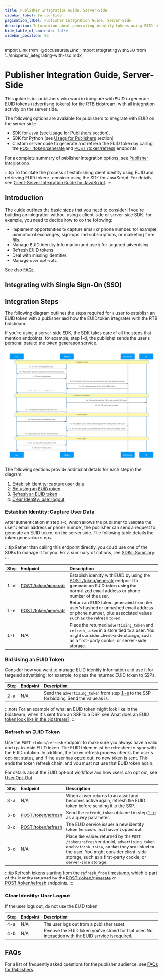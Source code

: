 ```yaml
---
title: Publisher Integration Guide, Server-Side
sidebar_label: Server-Side
pagination_label: Publisher Integration Guide, Server-Side
description: Information about generating identity tokens using EUID for the RTB bidstream, with all integration activity on the server side.
hide_table_of_contents: false
sidebar_position: 03
---
```


import Link from '@docusaurus/Link';
import IntegratingWithSSO from '../snippets/_integrating-with-sso.mdx';

# Publisher Integration Guide, Server-Side

This guide is for publishers who want to integrate with EUID to generate <Link href="../ref-info/glossary-uid#gl-euid-token">EUID tokens</Link> (advertising tokens) for the RTB <Link href="../ref-info/glossary-uid#gl-bidstream">bidstream</Link>, with all integration activity on the server side.

The following options are available for publishers to integrate with EUID on the server side:

- SDK for Java (see [Usage for Publishers](../sdks/sdk-ref-java.md#usage-for-publishers) section).
- SDK for Python (see [Usage for Publishers](../sdks/sdk-ref-python.md#usage-for-publishers) section).
- Custom server code to generate and refresh the EUID token by calling the [POST&nbsp;/token/generate](../endpoints/post-token-generate.md) and [POST&nbsp;/token/refresh](../endpoints/post-token-refresh.md) endpoints.

<!-- There is also a sample implementation that demonstrates the workflow. See [Sample Implementation](#sample-implementation). -->

For a complete summary of publisher integration options, see [Publisher Integrations](summary-guides.md#publisher-integrations).

:::tip
To facilitate the process of establishing client identity using EUID and retrieving EUID tokens, consider using the SDK for JavaScript. For details, see [Client-Server Integration Guide for JavaScript](integration-javascript-client-server.md).
:::

## Introduction

The guide outlines the [basic steps](#integration-steps) that you need to consider if you're building an integration without using a client-side or server-side SDK. For example, you need to decide how to do the following:

- Implement opportunities to capture email or phone number: for example, promotional exchanges, sign-ups and subscriptions, or marketing form fills.
- Manage EUID identity information and use it for targeted advertising
- Refresh EUID tokens
- Deal with missing identities
- Manage user opt-outs

See also [FAQs](#faqs).

## Integrating with Single Sign-On (SSO)

<IntegratingWithSSO />

## Integration Steps

The following diagram outlines the steps required for a user to establish an EUID token with a publisher and how the EUID token integrates with the RTB bidstream.

If you're using a server-side SDK, the SDK takes care of all the steps that mention endpoints: for example, step 1-d, the publisher sends the user's personal data to the token generation service.
 
![Publisher Flow](images/integration-publisher-server-side-mermaid.png)

<!-- diagram source: resource/integration-publisher-server-side-mermaid.md.bak -->

The following sections provide additional details for each step in the diagram:
 
1. [Establish identity: capture user data](#establish-identity-capture-user-data)
2. [Bid using an EUID token](#bid-using-an-euid-token)
3. [Refresh an EUID token](#refresh-an-euid-token)
4. [Clear Identity: user logout](#clear-identity-user-logout)

### Establish Identity: Capture User Data

After authentication in step 1-c, which allows the publisher to validate the user's email address or phone number, the publisher can send a request to generate an EUID token, on the server side. The following table details the token generation steps.

:::tip
Rather than calling this endpoint directly, you could use one of the SDKs to manage it for you. For a summary of options, see [SDKs: Summary](../sdks/summary-sdks.md).
:::

| Step | Endpoint | Description |
| :--- | :--- | :--- |
| 1-d | [POST&nbsp;/token/generate](../endpoints/post-token-generate.md) | Establish identity with EUID by using the [POST&nbsp;/token/generate](../endpoints/post-token-generate.md) endpoint to generate an EUID token using the normalized email address or phone number of the user. |
| 1-e | [POST&nbsp;/token/generate](../endpoints/post-token-generate.md) | Return an EUID token generated from the user's hashed or unhashed email address or phone number, plus associated values such as the refresh token. |
| 1-f | N/A | Place the returned `advertising_token` and `refresh_token` in a store tied to a user. You might consider client-side storage, such as a first-party cookie, or server-side storage. |

### Bid Using an EUID Token

Consider how you want to manage EUID identity information and use it for targeted advertising; for example, to pass the returned EUID token to SSPs.

| Step | Endpoint | Description |
| :--- | :--- | :--- |
| 2-a | N/A| Send the `advertising_token` from step [1-e](#establish-identity-capture-user-data) to the SSP for bidding. Send the value as is. |

:::note
For an example of what an EUID token might look like in the bidstream, when it's sent from an SSP to a DSP, see [What does an EUID token look like in the bidstream?](../getting-started/gs-faqs.md#what-does-an-euid-token-look-like-in-the-bidstream).
:::

### Refresh an EUID Token

Use the `POST /token/refresh` endpoint to make sure you always have a valid and up-to-date EUID token. The EUID token must be refreshed to sync with the EUID rotation. In addition, the token refresh process checks the user's opt-out status, and if the user has opted out, no new token is sent. This ends the token refresh chain, and you must not use that EUID token again.

For details about the EUID opt-out workflow and how users can opt out, see [User Opt-Out](../getting-started/gs-opt-out.md).

| Step | Endpoint | Description |
| :--- | :--- | :--- |
| 3-a |N/A | When a user returns to an asset and becomes active again, refresh the EUID token before sending it to the SSP. | 
| 3-b | [POST&nbsp;/token/refresh](../endpoints/post-token-refresh.md) | Send the `refresh_token` obtained in step [1-e](#establish-identity-capture-user-data) as a query parameter. |
| 3-c | [POST&nbsp;/token/refresh](../endpoints/post-token-refresh.md) | The EUID service issues a new identity token for users that haven't opted out. |
| 3-d | N/A| Place the values returned by the `POST /token/refresh` endpoint, `advertising_token` and `refresh_token`, so that they are linked to the user. You might consider client-side storage, such as a first-party cookie, or server-side storage. |

:::tip
Refresh tokens starting from the `refresh_from` timestamp, which is part of the identity returned by the [POST&nbsp;/token/generate](../endpoints/post-token-generate.md) or [POST&nbsp;/token/refresh](../endpoints/post-token-refresh.md) endpoints.
:::

<!-- ## Sample Implementation

A sample implementation is available for server-side integration. See:

- Server-Side EUID Integration Example (sample implementation)
- Server-Side EUID Integration Example (readme) -->

<!-- EUID Server-Side SDK Integration Example to come. gwh 12/9/24 -->

### Clear Identity: User Logout

If the user logs out, do not use the EUID token.

| Step | Endpoint | Description |
| :--- | :--- | :--- |
| 4-a | N/A | The user logs out from a publisher asset. |
| 4-b | N/A | Remove the EUID token you've stored for that user. No interaction with the EUID service is required. |

## FAQs

For a list of frequently asked questions for the publisher audience, see [FAQs for Publishers](../getting-started/gs-faqs.md#faqs-for-publishers).
